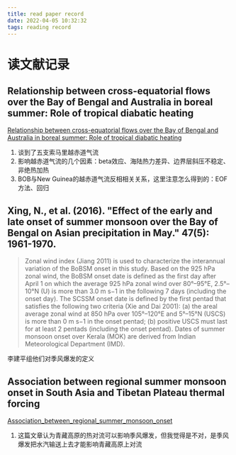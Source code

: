 ```yaml
---
title: read paper record
date: 2022-04-05 10:32:32
tags: reading record
---
```


# 读文献记录

## Relationship between cross-equatorial flows over the Bay of Bengal and Australia in boreal summer: Role of tropical diabatic heating

[Relationship between cross-equatorial flows over the Bay of Bengal and Australia in boreal summer: Role of tropical diabatic heating](D:\浏览器下载\chrome\paper\1-s2.0-S167428342100074X-main.pdf)

1. 谈到了五支索马里越赤道气流
2. 影响越赤道气流的几个因素：beta效应、海陆热力差异、边界层斜压不稳定、非绝热加热
3. BOB与New Guinea的越赤道气流反相相关关系，这里注意怎么得到的：EOF方法、回归



## Xing, N., et al. (2016). "Effect of the early and late onset of summer monsoon over the Bay of Bengal on Asian precipitation in May."  47(5): 1961-1970.

> Zonal wind index (Jiang 2011) is used to characterize the interannual variation of the BoBSM onset in this study. Based on the 925 hPa zonal wind, the BoBSM onset date is defined as the first day after April 1 on which the average 925 hPa zonal wind over 80°–95°E, 2.5°–10°N (U) is more than 3.0 m s−1 in the following 7 days (including the onset day). The SCSSM onset date is defined by the first pentad that satisfies the following two criteria (Xie and Dai 2001): (a) the areal average zonal wind at 850 hPa over 105°–120°E and 5°–15°N (USCS) is more than 0 m s−1 in the onset pentad; (b) positive USCS must last for at least 2 pentads (including the onset pentad). Dates of summer monsoon onset over Kerala (MOK) are derived from Indian
> Meteorological Department (IMD).

李建平组他们对季风爆发的定义



## Association between regional summer monsoon onset in South Asia and Tibetan Plateau thermal forcing

[Association_between_regional_summer_monsoon_onset](https://link.springer.com/article/10.1007/s00382-022-06174-8)

1. 这篇文章认为青藏高原的热对流可以影响季风爆发，但我觉得是不对，是季风爆发把水汽输送上去才能影响青藏高原上对流

